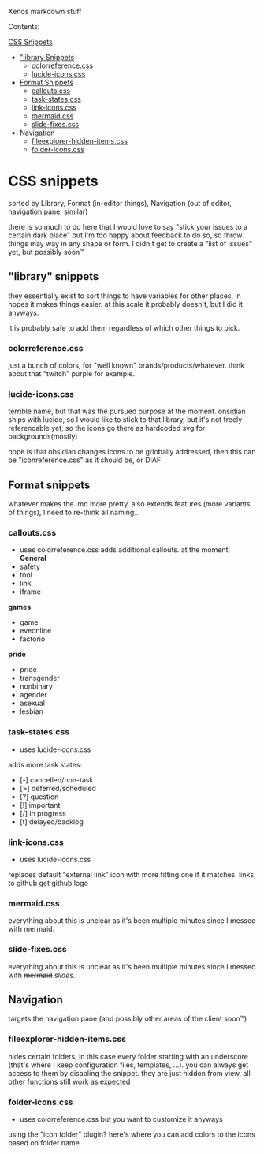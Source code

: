 
Xenos markdown stuff

Contents:

[CSS Snippets](#css-snippets)
- ["library Snippets](#library-snippets)
    - [colorreference.css](#colorreference.css)
    - [lucide-icons.css](#lucide-icons.css)
- [Format Snippets](#format-snippets)
    - [callouts.css](#callouts.css)
    - [task-states.css](#task-states.css)
    - [link-icons.css](#link-icons.css)
    - [mermaid.css](#mermaid.css)
    - [slide-fixes.css](#slide-fixes.css)
- [Navigation](#navigation)
    - [fileexplorer-hidden-items.css](fileexplorer-hidden-items.css)
    - [folder-icons.css](folder-icons.css)

# CSS snippets
sorted by Library, Format (in-editor things), Navigation (out of editor, navigation pane, similar)

there is so much to do here that I would love to say "stick your issues to a certain dark place" but I'm too happy about feedback to do so, so throw things may way in any shape or form. I didn't get to create a "list of issues" yet, but possibly soon™

## "library" snippets
they essentially exist to sort things to have variables for other places, in hopes it makes things easier. at this scale it probably doesn't, but I did it anyways. 

it is probably safe to add them regardless of which other things to pick.

### colorreference.css
just a bunch of colors, for "well known" brands/products/whatever. think about that "twitch" purple for example. 

### lucide-icons.css
terrible name, but that was the pursued purpose at the moment. onsidian ships with lucide, so I would like to stick to that library, but it's not freely referencable yet, so the icons go there as hardcoded svg for backgrounds(mostly)

hope is that obsidian changes icons to be grlobally addressed, then this can be "iconreference.css" as it should be, or DIAF

## Format snippets
whatever makes the .md more pretty. also extends features (more variants of things), I need to re-think all naming...

### callouts.css
- uses colorreference.css
adds additional callouts. at the moment:
**General**
- safety
- tool
- link
- iframe

**games**
- game
- eveonline
- factorio

**pride**
- pride
- transgender
- nonbinary
- agender
- asexual
- lesbian

### task-states.css
- uses lucide-icons.css

adds more task states:
- [-] cancelled/non-task
- [>] deferred/scheduled
- [?] question
- [!] important
- [/] in progress
- [t] delayed/backlog

### link-icons.css
- uses lucide-icons.css

replaces default "external link" icon with more fitting one if it matches. links to github get github logo

### mermaid.css
everything about this is unclear as it's been multiple minutes since I messed with mermaid.

### slide-fixes.css
everything about this is unclear as it's been multiple minutes since I messed with ~~mermaid~~ _slides_.

## Navigation
targets the navigation pane (and possibly other areas of the client soon™)

### fileexplorer-hidden-items.css
hides certain folders, in this case every folder starting with an underscore (that's where I keep configuration files, templates, ...). you can always get access to them by disabling the snippet. they are just hidden from view, all other functions still work as expected

### folder-icons.css
- uses colorreference.css but you want to customize it anyways

using the "icon folder" plugin? here's where you can add colors to the icons based on folder name

